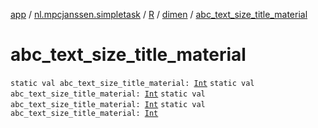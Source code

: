 [app](../../../index.md) / [nl.mpcjanssen.simpletask](../../index.md) / [R](../index.md) / [dimen](index.md) / [abc_text_size_title_material](.)

# abc_text_size_title_material

`static val abc_text_size_title_material: `[`Int`](https://kotlinlang.org/api/latest/jvm/stdlib/kotlin/-int/index.html)
`static val abc_text_size_title_material: `[`Int`](https://kotlinlang.org/api/latest/jvm/stdlib/kotlin/-int/index.html)
`static val abc_text_size_title_material: `[`Int`](https://kotlinlang.org/api/latest/jvm/stdlib/kotlin/-int/index.html)
`static val abc_text_size_title_material: `[`Int`](https://kotlinlang.org/api/latest/jvm/stdlib/kotlin/-int/index.html)